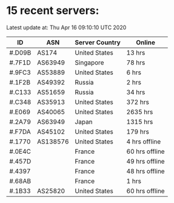 # 15 recent servers:

Latest update at: Thu Apr 16 09:10:10 UTC 2020

| ID | ASN | Server Country | Online |
| -- | --- | -------------- | ------ |
| #.D09B | AS174 | United States | 13 hrs |
| #.7F1D | AS63949 | Singapore | 78 hrs |
| #.9FC3 | AS53889 | United States | 6 hrs |
| #.1F2B | AS49392 | Russia | 2 hrs |
| #.C133 | AS51659 | Russia | 34 hrs |
| #.C348 | AS35913 | United States | 372 hrs |
| #.E069 | AS40065 | United States | 2635 hrs |
| #.2A79 | AS63949 | Japan | 1315 hrs |
| #.F7DA | AS45102 | United States | 179 hrs |
| #.1770 | AS138576 | United States | 4 hrs offline |
| #.0E4C |  | France | 60 hrs offline |
| #.457D |  | France | 49 hrs offline |
| #.4397 |  | France | 48 hrs offline |
| #.68AB |  | France | 1 hrs |
| #.1B33 | AS25820 | United States | 60 hrs offline |

